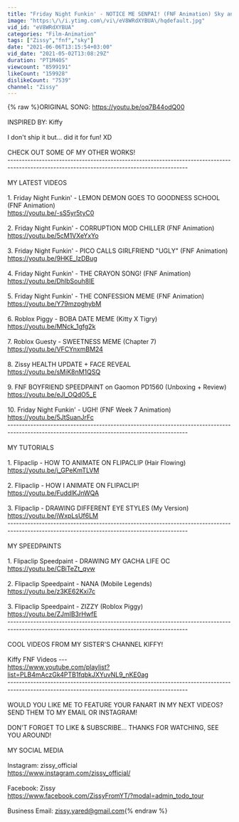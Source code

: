 ```yaml
---
title: "Friday Night Funkin' - NOTICE ME SENPAI! (FNF Animation) Sky and BF"
image: "https:\/\/i.ytimg.com\/vi\/eV8WRdXYBUA\/hqdefault.jpg"
vid_id: "eV8WRdXYBUA"
categories: "Film-Animation"
tags: ["Zissy","fnf","sky"]
date: "2021-06-06T13:15:54+03:00"
vid_date: "2021-05-02T13:08:29Z"
duration: "PT1M40S"
viewcount: "8599191"
likeCount: "159928"
dislikeCount: "7539"
channel: "Zissy"
---
```

{% raw %}ORIGINAL SONG:   <a rel="nofollow" target="blank" href="https://youtu.be/oq7B44odQ00">https://youtu.be/oq7B44odQ00</a><br /><br />INSPIRED BY:  Kiffy<br /><br />I don't ship it but...  did it for fun!  XD<br /><br />CHECK OUT SOME OF MY OTHER WORKS!<br />---------------------------------------------------------------------------------------------------------------------------------------------<br /><br />MY LATEST VIDEOS<br /><br />1. Friday Night Funkin' - LEMON DEMON GOES TO GOODNESS SCHOOL (FNF Animation)<br /><a rel="nofollow" target="blank" href="https://youtu.be/-sS5yr5tyC0">https://youtu.be/-sS5yr5tyC0</a><br /><br />2. Friday Night Funkin' - CORRUPTION MOD CHILLER (FNF Animation)<br /><a rel="nofollow" target="blank" href="https://youtu.be/5cM1VXeYxYo">https://youtu.be/5cM1VXeYxYo</a><br /><br />3. Friday Night Funkin' - PICO CALLS GIRLFRIEND &quot;UGLY&quot; (FNF Animation)<br /><a rel="nofollow" target="blank" href="https://youtu.be/9HKE_IzDBug">https://youtu.be/9HKE_IzDBug</a><br /><br />4. Friday Night Funkin' - THE CRAYON SONG! (FNF Animation)<br /><a rel="nofollow" target="blank" href="https://youtu.be/DhlbSouh8IE">https://youtu.be/DhlbSouh8IE</a><br /><br />5. Friday Night Funkin' - THE CONFESSION MEME (FNF Animation)<br /><a rel="nofollow" target="blank" href="https://youtu.be/Y79mzpghybM">https://youtu.be/Y79mzpghybM</a><br /><br />6. Roblox Piggy - BOBA DATE MEME (Kitty X Tigry)<br /><a rel="nofollow" target="blank" href="https://youtu.be/MNck_1gfg2k">https://youtu.be/MNck_1gfg2k</a><br /><br />7. Roblox Guesty - SWEETNESS MEME (Chapter 7)<br /><a rel="nofollow" target="blank" href="https://youtu.be/VFCYnxmBM24">https://youtu.be/VFCYnxmBM24</a><br /><br />8.  Zissy HEALTH UPDATE + FACE REVEAL<br /><a rel="nofollow" target="blank" href="https://youtu.be/sMiK8nM1QSQ">https://youtu.be/sMiK8nM1QSQ</a><br /><br />9. FNF BOYFRIEND SPEEDPAINT on Gaomon PD1560 (Unboxing + Review)<br /><a rel="nofollow" target="blank" href="https://youtu.be/eJl_OQdO5_E">https://youtu.be/eJl_OQdO5_E</a><br /><br />10. Friday Night Funkin' - UGH! (FNF Week 7 Animation)<br /><a rel="nofollow" target="blank" href="https://youtu.be/5JtSuanJrFc">https://youtu.be/5JtSuanJrFc</a><br />---------------------------------------------------------------------------------------------------------------------------------------------<br /><br />MY TUTORIALS<br /><br />1. Flipaclip - HOW TO ANIMATE ON FLIPACLIP (Hair Flowing)<br /><a rel="nofollow" target="blank" href="https://youtu.be/j_GPeKmTLVM">https://youtu.be/j_GPeKmTLVM</a><br /><br />2. Flipaclip - HOW I ANIMATE ON FLIPACLIP!<br /><a rel="nofollow" target="blank" href="https://youtu.be/FuddlKJnWQA">https://youtu.be/FuddlKJnWQA</a><br /><br />3.  Flipaclip - DRAWING DIFFERENT EYE STYLES  (My Version)<br /><a rel="nofollow" target="blank" href="https://youtu.be/jWxpLsUf6LM">https://youtu.be/jWxpLsUf6LM</a><br />---------------------------------------------------------------------------------------------------------------------------------------------<br /><br />MY SPEEDPAINTS<br /><br />1. Flipaclip Speedpaint - DRAWING MY GACHA LIFE OC<br /><a rel="nofollow" target="blank" href="https://youtu.be/CBiTeZt_qvw">https://youtu.be/CBiTeZt_qvw</a><br /><br />2. Flipaclip Speedpaint - NANA (Mobile Legends)<br /><a rel="nofollow" target="blank" href="https://youtu.be/z3KE62Kxi7c">https://youtu.be/z3KE62Kxi7c</a><br /><br />3. Flipaclip Speedpaint - ZIZZY (Roblox Piggy)<br /><a rel="nofollow" target="blank" href="https://youtu.be/ZJmlB3rHwfE">https://youtu.be/ZJmlB3rHwfE</a><br />---------------------------------------------------------------------------------------------------------------------------------------------<br /><br />COOL VIDEOS FROM MY SISTER'S CHANNEL KIFFY!<br /><br />Kiffy FNF Videos --- <br /><a rel="nofollow" target="blank" href="https://www.youtube.com/playlist?list=PLB4mAczGk4PTB1fqbkJXYuvNL9_nKE0ag">https://www.youtube.com/playlist?list=PLB4mAczGk4PTB1fqbkJXYuvNL9_nKE0ag</a><br />---------------------------------------------------------------------------------------------------------------------------------------------<br /><br />WOULD YOU LIKE  ME TO FEATURE YOUR FANART IN MY NEXT VIDEOS?<br />SEND THEM TO MY EMAIL OR INSTAGRAM!  <br /><br />DON'T FORGET TO LIKE &amp; SUBSCRIBE... THANKS FOR WATCHING, SEE YOU AROUND!<br /><br />MY SOCIAL MEDIA<br /><br />Instagram:  zissy_official  <br /><a rel="nofollow" target="blank" href="https://www.instagram.com/zissy_official/">https://www.instagram.com/zissy_official/</a><br /><br />Facebook:  Zissy<br /><a rel="nofollow" target="blank" href="https://www.facebook.com/ZissyFromYT/?modal=admin_todo_tour">https://www.facebook.com/ZissyFromYT/?modal=admin_todo_tour</a><br /><br />Business Email:  zissy.yared@gmail.com{% endraw %}
